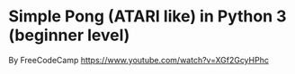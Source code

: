 # Simple Pong (ATARI like) in Python 3 (beginner level)

By FreeCodeCamp <https://www.youtube.com/watch?v=XGf2GcyHPhc>
